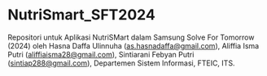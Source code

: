 # NutriSmart_SFT2024
Repositori untuk Aplikasi NutriSMart dalam Samsung Solve For Tomorrow (2024) oleh Hasna Daffa Ulinnuha (as.hasnadaffa@gmail.com), Aliffia Isma Putri (aliffiaisma28@gmail.com), Sintiarani Febyan Putri (sintiap288@gmail.com), Departemen Sistem Informasi, FTEIC, ITS. 
